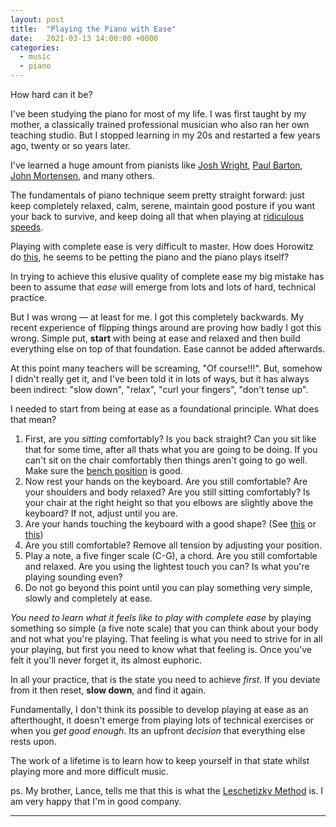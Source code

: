```yaml
---
layout: post
title:  "Playing the Piano with Ease"
date:   2021-03-13 14:00:00 +0000
categories:
  - music
  - piano
---
```


How hard can it be?

I've been studying the piano for most of my life. I was first taught by my mother, a classically trained professional musician who also ran her own teaching studio. But I stopped learning in my 20s and restarted a few years ago, twenty or so years later.

I've learned a huge amount from pianists like [Josh Wright](https://www.youtube.com/user/joshwrightpiano),
[Paul Barton](https://www.youtube.com/user/PaulBartonPiano), [John Mortensen](https://www.youtube.com/user/cedarvillemusic), and many others.

The fundamentals of piano technique seem pretty straight forward: just keep completely relaxed, calm, serene, maintain good posture if you want your back to survive, and keep doing all that when playing at [ridiculous speeds](https://www.youtube.com/watch?v=ZZyokBXgEJY).

Playing with complete ease is very difficult to master. How does Horowitz do [this](https://www.youtube.com/watch?v=FxhbAGwEYGQ), he seems to be petting the piano and the piano plays itself?

In trying to achieve this elusive quality of complete ease my big mistake has been to assume that *ease* will emerge from lots and lots of hard, technical practice.

But I was wrong — at least for me. I got this completely backwards. My recent experience of flipping things around are proving how badly I got this wrong. Simple put, **start** with being at ease and relaxed and then build everything else on top of that foundation. Ease cannot be added afterwards.

At this point many teachers will be screaming, "Of course!!!". But, somehow I didn't really get it, and I've been told it in lots of ways, but it has always been indirect: "slow down", "relax", "curl your fingers", "don't tense up".

I needed to start from being at ease as a foundational principle. What does that mean?

1. First, are you *sitting* comfortably? Is you back straight? Can you sit like that for some time, after all thats what you are going to be doing. If you can't sit on the chair comfortably then things aren't going to go well. Make sure the [bench position](https://youtu.be/5YlKWaPxnj8) is good.
2. Now rest your hands on the keyboard. Are you still comfortable? Are your shoulders and body relaxed? Are you still sitting comfortably? Is your chair at the right height so that you elbows are slightly above the keyboard? If not, adjust until you are.
3. Are your hands touching the keyboard with a good shape? (See [this](https://www.youtube.com/watch?v=r_PPWiTEdNA) or [this](https://www.youtube.com/watch?v=7s4V98-lElk))
4. Are you still comfortable? Remove all tension by adjusting your position.
5. Play a note, a five finger scale (C-G), a chord. Are you still comfortable and relaxed. Are you using the lightest touch you can? Is what you're playing sounding even?
6. Do not go beyond this point until you can play something very simple, slowly and completely at ease.

*You need to learn what it feels like to play with complete ease* by playing something so simple (a five note scale) that you can think about your body and not what you're playing. That feeling is what you need to strive for in all your playing, but first you need to know what that feeling is. Once you've felt it you'll never forget it, its almost euphoric.

In all your practice, that is the state you need to achieve *first*. If you deviate from it then reset, **slow down**, and find it again.

Fundamentally, I don't think its possible to develop playing at ease as an afterthought, it doesn't emerge from playing lots of technical exercises or when you *get good enough*. Its an upfront *decision* that everything else rests upon.

The work of a lifetime is to learn how to keep yourself in that state whilst playing more and more difficult music.

ps. My brother, Lance, tells me that this is what the [Leschetizky Method](https://en.wikipedia.org/wiki/Theodor_Leschetizky) is. I am very happy that I'm in good company.

---
